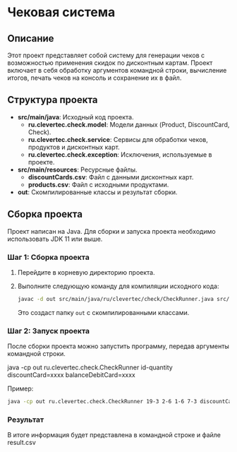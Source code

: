 # Чековая система

## Описание

Этот проект представляет собой систему для генерации чеков с возможностью применения скидок по дисконтным картам. Проект включает в себя обработку аргументов командной строки, вычисление итогов, печать чеков на консоль и сохранение их в файл.

## Структура проекта

- **src/main/java**: Исходный код проекта.
  - **ru.clevertec.check.model**: Модели данных (Product, DiscountCard, Check).
  - **ru.clevertec.check.service**: Сервисы для обработки чеков, продуктов и дисконтных карт.
  - **ru.clevertec.check.exception**: Исключения, используемые в проекте.
- **src/main/resources**: Ресурсные файлы.
  - **discountCards.csv**: Файл с данными дисконтных карт.
  - **products.csv**: Файл с исходными продуктами. 
- **out**: Скомпилированные классы и результат сборки.

## Сборка проекта

Проект написан на Java. Для сборки и запуска проекта необходимо использовать JDK 11 или выше.

### Шаг 1: Сборка проекта

1. Перейдите в корневую директорию проекта.
2. Выполните следующую команду для компиляции исходного кода:

    ```bash
    javac -d out src/main/java/ru/clevertec/check/CheckRunner.java src/main/java/ru/clevertec/check/model/Check.java src/main/java/ru/clevertec/check/model/DiscountCard.java src/main/java/ru/clevertec/check/model/Product.java src/main/java/ru/clevertec/check/service/CheckService.java src/main/java/ru/clevertec/check/service/CsvFileReader.java src/main/java/ru/clevertec/check/service/DiscountCardService.java src/main/java/ru/clevertec/check/service/ProductService.java src/main/java/ru/clevertec/check/exception/BadRequestException.java src/main/java/ru/clevertec/check/exception/NotEnoughMoneyException.java src/main/java/ru/clevertec/check/exception/InternalServerErrorException.java
    ```

   Это создаст папку `out` с скомпилированными классами.

### Шаг 2: Запуск проекта

После сборки проекта можно запустить программу, передав аргументы командной строки.

java -cp out ru.clevertec.check.CheckRunner id-quantity discountCard=xxxx balanceDebitCard=xxxx     

Пример:
```bash
java -cp out ru.clevertec.check.CheckRunner 19-3 2-6 1-6 7-3 discountCard=4444 balanceDebitCard=1000     
```

### Результат
В итоге информация будет представлена в командной строке и файле result.csv

